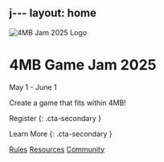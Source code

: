 j---
layout: home
---
![4MB Jam 2025 Logo](assets/img/2025-logo.png)

# 4MB Game Jam 2025

May 1 - June 1

Create a game that fits within 4MB!

Register
{: .cta-secondary }
                        
Learn More
{: .cta-secondary }

[Rules](rules.html)
[Resources](resources.html)
[Community](community.html)
